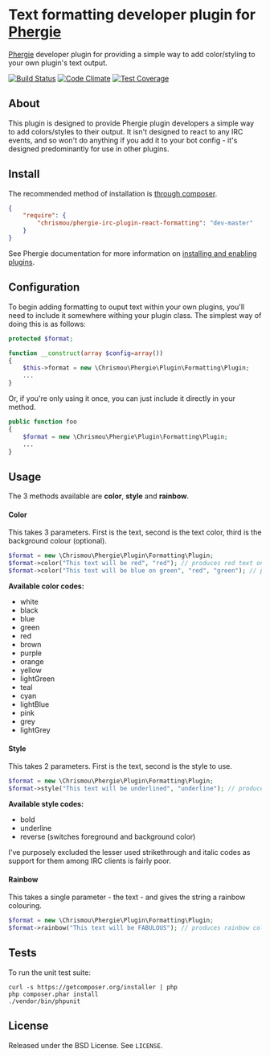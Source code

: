 # Text formatting developer plugin for [Phergie](http://github.com/phergie/phergie-irc-bot-react/)

[Phergie](http://github.com/phergie/phergie-irc-bot-react/) developer plugin for providing a simple way to add color/styling to your own plugin's text output.

[![Build Status](https://travis-ci.org/chrismou/phergie-irc-plugin-react-formatting.svg)](https://travis-ci.org/chrismou/phergie-irc-plugin-react-formatting)
[![Code Climate](https://codeclimate.com/github/chrismou/phergie-irc-plugin-react-formatting/badges/gpa.svg)](https://codeclimate.com/github/chrismou/phergie-irc-plugin-react-formatting)
[![Test Coverage](https://codeclimate.com/github/chrismou/phergie-irc-plugin-react-formatting/badges/coverage.svg)](https://codeclimate.com/github/chrismou/phergie-irc-plugin-react-formatting)

## About

This plugin is designed to provide Phergie plugin developers a simple way to add colors/styles to their output.  It isn't designed to react to any IRC events,
and so won't do anything if you add it to your bot config - it's designed predominantly for use in other plugins.

## Install

The recommended method of installation is [through composer](http://getcomposer.org).

```JSON
{
    "require": {
        "chrismou/phergie-irc-plugin-react-formatting": "dev-master"
    }
}
```

See Phergie documentation for more information on
[installing and enabling plugins](https://github.com/phergie/phergie-irc-bot-react/wiki/Usage#plugins).

## Configuration

To begin adding formatting to ouput text within your own plugins, you'll need to include it somewhere withing your plugin class.  The simplest way of doing 
this is as follows:

```php
protected $format;

function __construct(array $config=array())
{
    $this->format = new \Chrismou\Phergie\Plugin\Formatting\Plugin;
    ...
}
```

Or, if you're only using it once, you can just include it directly in your method.
```php
public function foo
{
    $format = new \Chrismou\Phergie\Plugin\Formatting\Plugin;
    ...
}
```

## Usage

The 3 methods available are **color**, **style** and **rainbow**.

#### Color
This takes 3 parameters.  First is the text, second is the text color, third is the background colour (optional).

```php
$format = new \Chrismou\Phergie\Plugin\Formatting\Plugin;
$format->color("This text will be red", "red"); // produces red text on the default background colour
$format->color("This text will be blue on green", "red", "green"); // produces red text on a green background
```

**Available color codes:**
* white
* black
* blue
* green
* red
* brown
* purple
* orange
* yellow
* lightGreen
* teal
* cyan
* lightBlue
* pink
* grey
* lightGrey


#### Style
This takes 2 parameters.  First is the text, second is the style to use.

```php
$format = new \Chrismou\Phergie\Plugin\Formatting\Plugin;
$format->style("This text will be underlined", "underline"); // produces underlined text
```

**Available style codes:**
* bold
* underline
* reverse (switches foreground and background color)

I've purposely excluded the lesser used strikethrough and italic codes as support for them among IRC clients is fairly poor.

#### Rainbow
This takes a single parameter - the text - and gives the string a rainbow colouring.
```php
$format = new \Chrismou\Phergie\Plugin\Formatting\Plugin;
$format->rainbow("This text will be FABULOUS"); // produces rainbow coloured text
```

## Tests

To run the unit test suite:

```
curl -s https://getcomposer.org/installer | php
php composer.phar install
./vendor/bin/phpunit
```

## License

Released under the BSD License. See `LICENSE`.
